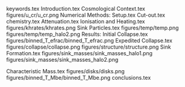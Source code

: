 keywords.tex
Introduction.tex
Cosmological Context.tex
figures/u_cr/u_cr.png
Numerical Methods: Setup.tex
Cut-out.tex
chemistry.tex
Attenuation.tex
Ionisation and Heating.tex
figures/khrates/khrates.png
Sink Particles.tex
figures/temp/temp.png
figures/temp/temp_halo2.png
Results: Initial Collapse.tex
figures/binned_T_efrac/binned_T_efrac.png
Expedited Collapse.tex
figures/collapse/collapse.png
figures/structure/structure.png
Sink Formation.tex
figures/sink_masses/sink_masses_halo1.png
figures/sink_masses/sink_masses_halo2.png

Characteristic Mass.tex
figures/disks/disks.png
figures/binned_T_Mbe/binned_T_Mbe.png
conclusions.tex